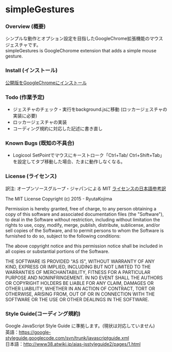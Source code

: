 simpleGestures
====

### Overview (概要)
シンプルな動作とオプション設定を目指したGoogleChrome拡張機能のマウスジェスチャです。  
simpleGestures is GoogleChorome extension that adds a simple mouse gesture.

### Install (インストール)
[公開版をGoogleChromeにインストール](https://chrome.google.com/webstore/detail/simplegestures/flfminafiamnggnldfpilnfnmbgmiegn)

### Todo (作業予定)
* ジェスチャのチェック・実行をbackground.jsに移動 (ロッカージェスチャの実装に必要)
* ロッカージェスチャの実装
* コーディング規約に対応した記述に書き直し

### Known Bugs (既知の不具合)
* Logicool SetPointでマウスにキーストローク「Ctrl+Tab/ Ctrl+Shift+Tab」を設定してタブ移動した場合、たまに動作しなくなる。

### License (ライセンス)
訳注: オープンソースグループ・ジャパンによる MIT [ライセンスの日本語参考訳](https://osdn.jp/projects/opensource/wiki/licenses%2FMIT_license)

The MIT License
Copyright (c) 2015 - RyutaKojima

Permission is hereby granted, free of charge, to any person obtaining a copy
of this software and associated documentation files (the "Software"), to deal
in the Software without restriction, including without limitation the rights
to use, copy, modify, merge, publish, distribute, sublicense, and/or sell
copies of the Software, and to permit persons to whom the Software is
furnished to do so, subject to the following conditions:

The above copyright notice and this permission notice shall be included in all
copies or substantial portions of the Software.

THE SOFTWARE IS PROVIDED "AS IS", WITHOUT WARRANTY OF ANY KIND, EXPRESS OR
IMPLIED, INCLUDING BUT NOT LIMITED TO THE WARRANTIES OF MERCHANTABILITY,
FITNESS FOR A PARTICULAR PURPOSE AND NONINFRINGEMENT. IN NO EVENT SHALL THE
AUTHORS OR COPYRIGHT HOLDERS BE LIABLE FOR ANY CLAIM, DAMAGES OR OTHER
LIABILITY, WHETHER IN AN ACTION OF CONTRACT, TORT OR OTHERWISE, ARISING FROM,
OUT OF OR IN CONNECTION WITH THE SOFTWARE OR THE USE OR OTHER DEALINGS IN THE
SOFTWARE.

### Style Guide(コーディング規約)
Google JavaScript Style Guide に準拠します。(現状は対応していません)  
英語：https://google-styleguide.googlecode.com/svn/trunk/javascriptguide.xml  
日本語：http://www38.atwiki.jp/aias-jsstyleguide2/pages/1.html  
